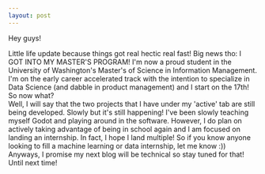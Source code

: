 ```yaml
---
layout: post
---
```


Hey guys!

Little life update because things got real hectic real fast! Big news tho: I GOT INTO
MY MASTER'S PROGRAM! I'm now a proud student in the University of Washington's
Master's of Science in Information Management. I'm on the early career accelerated track
with the intention to specialize in Data Science (and dabble in product management) and
I start on the 17th!  
So now what?  
Well, I will say that the two projects that I have under my 'active' tab are still being developed.
Slowly but it's still happening! I've been slowly teaching myself Godot and playing around in the
software. However, I do plan on actively taking advantage of being in school again and I
am focused on landing an internship. In fact, I hope I land multiple! So if you know anyone looking
to fill a machine learning or data internship, let me know :))  
Anyways, I promise my next blog will be technical so stay tuned for that! Until next time!